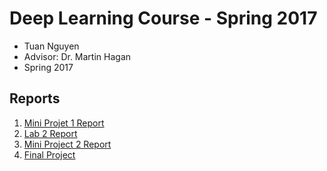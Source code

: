 # Deep Learning Course - Spring 2017
* Tuan Nguyen
* Advisor: Dr. Martin Hagan
* Spring 2017

## Reports
 1. [Mini Projet 1 Report](prj1/Miniproject1.md)
 2. [Lab 2 Report](lab2/README.md)
 3. [Mini Project 2 Report](prj2/README.md)
 4. [Final Project](final_prj/README.md)

